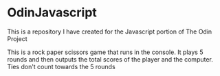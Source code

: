 # OdinJavascript

This is a repository I have created for the Javascript portion of The Odin Project

This is a rock paper scissors game that runs in the console.
It plays 5 rounds and then outputs the total scores of the player and the computer.
Ties don't count towards the 5 rounds
